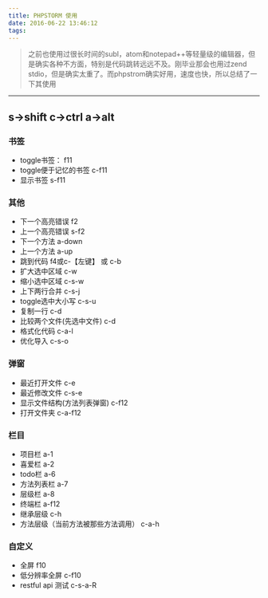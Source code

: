 ```yaml
---
title: PHPSTORM 使用
date: 2016-06-22 13:46:12
tags:
---
```


> 之前也使用过很长时间的subl，atom和notepad++等轻量级的编辑器，但是确实各种不方面，特别是代码跳转远远不及。刚毕业那会也用过zend stdio，但是确实太重了。而phpstrom确实好用，速度也快，所以总结了一下其使用

***

## s->shift c->ctrl a->alt
### 书签
- toggle书签：                     f11
- toggle便于记忆的书签             c-f11
- 显示书签                          s-f11

### 其他
- 下一个高亮错误                      f2
- 上一个高亮错误                       s-f2
- 下一个方法                         a-down
- 上一个方法                         a-up
- 跳到代码                          f4或c-【左键】 或 c-b
- 扩大选中区域                        c-w
- 缩小选中区域                        c-s-w
- 上下两行合并                        c-s-j
- toggle选中大小写                    c-s-u
- 复制一行                            c-d
- 比较两个文件(先选中文件)              c-d
- 格式化代码                           c-a-l
- 优化导入                             c-s-o

### 弹窗
- 最近打开文件                          c-e
- 最近修改文件                          c-s-e
- 显示文件结构(方法列表弹窗)          c-f12
- 打开文件夹                         c-a-f12

### 栏目
- 项目栏                            a-1
- 喜爱栏                            a-2
- todo栏                            a-6
- 方法列表栏                         a-7
- 层级栏                             a-8
- 终端栏                             a-f12
- 继承层级                          c-h
- 方法层级（当前方法被那些方法调用）      c-a-h

### 自定义
- 全屏                               f10
- 低分辨率全屏                        c-f10
- restful api 测试                   c-s-a-R
